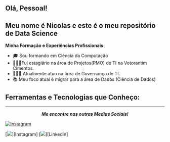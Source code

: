 ## Olá, Pessoal!</h2>
## Meu nome é Nicolas e este é o meu repositório de Data Science</h3>

**</h2>Minha Formação e Experiências Profissionais:</h2>**
- 🎓 Sou formando em Ciência da Computação
- 🙋🏻‍♂️Fui estagiário na área de Projetos(PMO) de TI na Votorantim Cimentos.
- 👨🏻‍💻 Atualmente atuo na área de Governança de TI.
- 📚 Meu foco atual é migrar para a área de Dados (Ciência de Dados)

## **Ferramentas e Tecnologias que Conheço:**





<hr/>
<p align="center">
  <b><i>Me encontre nas outras Medias Sociais!</i></b>

  [![Instagram](https://img.icons8.com/?size=120&id=Plswr633TJUP&format=png)](https://www.linkedin.com/in/nicolas-raphael-8ab7a6174/)

[<img src="https://img.icons8.com/clouds/100/fa314a/instagram-new--v2.png"/>][Instagram]
[<img src="https://icons8.com.br/stickers/WyB8Jtm9PZoo/linkedin.png"/>][Linkedin]


<!--
**NicolasRaphael/nicolasraphael** is a ✨ _special_ ✨ repository because its `README.md` (this file) appears on your GitHub profile.

[Instagram]: 
[Linkedin]: https://www.linkedin.com/in/nicolas-raphael-8ab7a6174/
